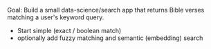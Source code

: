 Goal: Build a small data-science/search app that returns Bible verses matching a user's keyword query.
- Start simple (exact / boolean match)
- optionally add fuzzy matching and semantic (embedding) search
